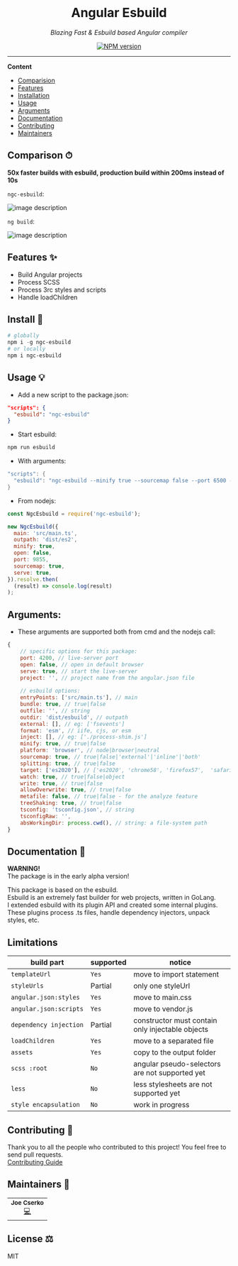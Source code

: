 <div align="center">
  <br>
  <p>
    <h1>Angular Esbuild</h1>
  </p>
  <p>
     <i>Blazing Fast & Esbuild based Angular compiler</i>
  </p>
  <p>

[![NPM version](https://img.shields.io/npm/v/ngc-esbuild?style=flat-square)](https://img.shields.io/npm/v/ngc-esbuild?style=flat-square)

  </p>
</div>

---

**Content**

- [Comparision](#comparison)
- [Features](#features)
- [Installation](#install)
- [Usage](#usage)
- [Arguments](#arguments)
- [Documentation](#documentation)
- [Contributing](#contributing)
- [Maintainers](#maintainers)

## Comparison ⏱

**50x faster builds with esbuild, production build within 200ms instead of 10s**

`ngc-esbuild`:

![image description](https://raw.githubusercontent.com/marcellkiss/angular-esbuild-example/master/src/assets/ngc-esbuild.gif)

`ng build`:

![image description](https://raw.githubusercontent.com/marcellkiss/angular-esbuild-example/master/src/assets/ng-build.gif)

## Features ✨

- Build Angular projects
- Process SCSS
- Process 3rc styles and scripts
- Handle loadChildren

## Install 🐙

```powershell
# globally
npm i -g ngc-esbuild
# or locally
npm i ngc-esbuild
```

## Usage 💡

- Add a new script to the package.json:

```json
"scripts": {
  "esbuild": "ngc-esbuild"
}
```

- Start esbuild:

```powershell
npm run esbuild
```

- With arguments:

```powershell
"scripts": {
  "esbuild": "ngc-esbuild --minify true --sourcemap false --port 6500 --open"
}
```

- From nodejs:
```javascript
const NgcEsbuild = require('ngc-esbuild');

new NgcEsbuild({
  main: 'src/main.ts',
  outpath: 'dist/es2',
  minify: true,
  open: false,
  port: 9855,
  sourcemap: true,
  serve: true,
}).resolve.then(
  (result) => console.log(result)
);
```

## Arguments:
- These arguments are supported both from cmd and the nodejs call:
```javascript
{
    // specific options for this package:
    port: 4200, // live-server port
    open: false, // open in default browser
    serve: true, // start the live-server
    project: '', // project name from the angular.json file
    
    // esbuild options:
    entryPoints: ['src/main.ts'], // main
    bundle: true, // true|false
    outfile: '', // string
    outdir: 'dist/esbuild', // outpath
    external: [], // eg: ['fsevents']
    format: 'esm', // iife, cjs, or esm
    inject: [], // eg: ['./process-shim.js']
    minify: true, // true|false
    platform: 'browser', // node|browser|neutral
    sourcemap: true, // true|false|'external'|'inline'|'both'
    splitting: true, // true|false
    target: ['es2020'], // ['es2020', 'chrome58', 'firefox57',  'safari11',  'edge16',  'node12',],
    watch: true, // true|false|object
    write: true, // true|false
    allowOverwrite: true, // true|false
    metafile: false, // true|false - for the analyze feature
    treeShaking: true, // true|false
    tsconfig: 'tsconfig.json', // string
    tsconfigRaw: '',
    absWorkingDir: process.cwd(), // string: a file-system path
}
```

## Documentation 📄

**WARNING!**  
The package is in the early alpha version!

This package is based on the esbuild.  
Esbuild is an extremely fast builder for web projects, written in GoLang.  
I extended esbuild with its plugin API and created some internal plugins.  
These plugins process .ts files, handle dependency injectors, unpack styles, etc.

## Limitations

| build part             | supported | notice                                           |
| ---------------------- | --------- | ------------------------------------------------ |
| `templateUrl`          | `Yes`     | move to import statement                         |
| `styleUrls`            | Partial   | only one styleUrl                                |
| `angular.json:styles`  | `Yes`     | move to main.css                                 |
| `angular.json:scripts` | `Yes`     | move to vendor.js                                |
| `dependency injection` | Partial   | constructor must contain only injectable objects |
| `loadChildren`         | `Yes`     | move to a separated file                         |
| `assets`               | `Yes`     | copy to the output folder                        |
| `scss :root`           | `No`      | angular pseudo-selectors are not supported yet   |
| `less`                 | `No`      | less stylesheets are not supported yet           |
| `style encapsulation`  | `No`      | work in progress                                 |

## Contributing 🍰

Thank you to all the people who contributed to this project!
You feel free to send pull requests.  
[Contributing Guide](CONTRIBUTING.md)

## Maintainers 👷

<table>
  <tr>
    <td align="center">
        <sub><b>Joe Cserko</b></sub>
        <br>
        <a href="#" title="Code">💻</a>
    </td>
  </tr>
</table>

## License ⚖️

MIT

